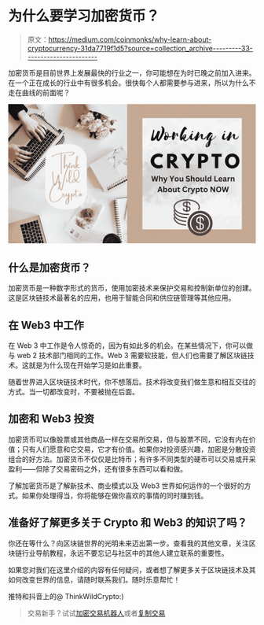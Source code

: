 # 为什么要学习加密货币？

> 原文：<https://medium.com/coinmonks/why-learn-about-cryptocurrency-31da7719f1d5?source=collection_archive---------33----------------------->

加密货币是目前世界上发展最快的行业之一，你可能想在为时已晚之前加入进来。在一个正在成长的行业中有很多机会。很快每个人都需要参与进来，所以为什么不走在曲线的前面呢？

![](img/452d3b781bc95fd1bd2785c42b55f364.png)

## 什么是加密货币？

加密货币是一种数字形式的货币，使用加密技术来保护交易和控制新单位的创建。这是区块链技术最著名的应用，也用于智能合同和供应链管理等其他应用。

## 在 Web3 中工作

在 Web 3 中工作是令人惊奇的，因为有如此多的机会。在某些情况下，你可以做与 web 2 技术部门相同的工作。Web 3 需要软技能，但人们也需要了解区块链技术。这就是为什么现在开始学习是如此重要。

随着世界进入区块链技术时代，你不想落后。技术将改变我们做生意和相互交往的方式。当一切都改变时，不要被抛在后面。

## 加密和 Web3 投资

加密货币可以像股票或其他商品一样在交易所交易，但与股票不同，它没有内在价值；只有人们愿意和它交易，它才有价值。如果你对投资感兴趣，加密是分散投资组合的好方法。加密货币不仅仅是比特币；有许多不同类型的硬币可以交易或开采盈利——但除了交易密码之外，还有很多东西可以看和做。

了解加密货币是了解新技术、商业模式以及 Web3 世界如何运作的一个很好的方式。如果你处理得当，你将能够在做你喜欢的事情的同时赚到钱。

## 准备好了解更多关于 Crypto 和 Web3 的知识了吗？

你还在等什么？向区块链世界的光明未来迈出第一步。查看我的其他文章，关注区块链行业导航教程，永远不要忘记与社区中的其他人建立联系的重要性。

如果您对我们在这里介绍的内容有任何疑问，或者想了解更多关于区块链技术及其如何改变世界的信息，请随时联系我们。随时乐意帮忙！

推特和抖音上的@ ThinkWildCrypto:)

> 交易新手？试试[加密交易机器人](/coinmonks/crypto-trading-bot-c2ffce8acb2a)或者[复制交易](/coinmonks/top-10-crypto-copy-trading-platforms-for-beginners-d0c37c7d698c)